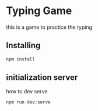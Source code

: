 # Typing Game

this is a game to practice the typing

## Installing

```bash
npm install
```

## initialization server

how to dev serve

```bash
npm run dev:serve
```
